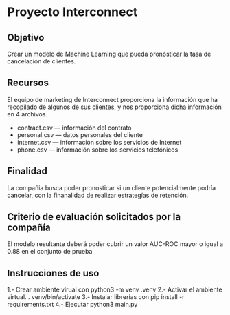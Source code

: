 
# Proyecto Interconnect

##  Objetivo
Crear un modelo de Machine Learning que pueda pronósticar la tasa de cancelación de clientes.

##  Recursos
El equipo de marketing de Interconnect proporciona la información que ha recopilado de algunos de sus clientes, y nos proporciona dicha información en 4 archivos.

- contract.csv — información del contrato
- personal.csv — datos personales del cliente
- internet.csv — información sobre los servicios de Internet
- phone.csv — información sobre los servicios telefónicos

## Finalidad
La compañia busca poder pronosticar si un cliente potencialmente podría cancelar, con la finanalidad de realizar estrategías de retención.

##  Criterio de evaluación solicitados por la compañía
El modelo resultante deberá poder cubrir un valor AUC-ROC mayor o igual a 0.88 en el conjunto de prueba

## Instrucciones de uso
1.- Crear ambiente virual con python3 -m venv .venv
2.- Activar el ambiente virtual. . venv/bin/activate
3.- Instalar librerías con pip install -r requirements.txt
4.- Ejecutar python3 main.py

